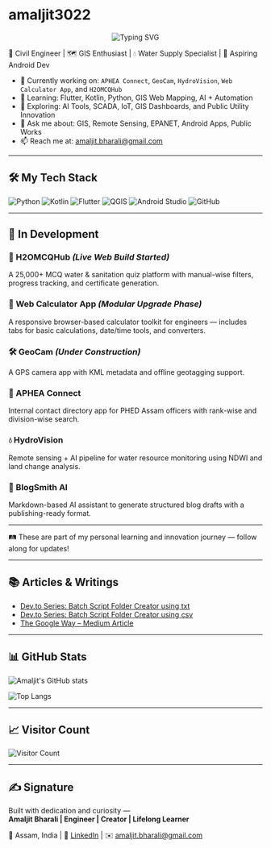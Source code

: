 # amaljit3022

<p align="center">
  <img src="https://readme-typing-svg.herokuapp.com?font=Fira+Code&size=20&pause=1000&center=true&vCenter=true&width=500&height=45&lines=Hi%2C+I'm+Amaljit+Bharali!;Civil+Engineer+%F0%9F%9B%A0%EF%B8%8F;GIS+Explorer+%F0%9F%97%BA%EF%B8%8F;Android+Dev+in+Progress+%F0%9F%93%B1;Building+WebTools+for+Engineers+%F0%9F%92%BB;Powered+by+Purpose+%E2%9C%A8" alt="Typing SVG" />
</p>

🚀 Civil Engineer | 🗺️ GIS Enthusiast | 💧 Water Supply Specialist | 📱 Aspiring Android Dev

- 🔭 Currently working on: `APHEA Connect`, `GeoCam`, `HydroVision`, `Web Calculator App`, and `H2OMCQHub`
- 🌱 Learning: Flutter, Kotlin, Python, GIS Web Mapping, AI + Automation
- 🧠 Exploring: AI Tools, SCADA, IoT, GIS Dashboards, and Public Utility Innovation
- 💬 Ask me about: GIS, Remote Sensing, EPANET, Android Apps, Public Works
- 📫 Reach me at: [amaljit.bharali@gmail.com](mailto:amaljit.bharali@gmail.com)

---

## 🛠️ My Tech Stack
![Python](https://img.shields.io/badge/Python-3776AB?style=for-the-badge&logo=python&logoColor=white)
![Kotlin](https://img.shields.io/badge/Kotlin-7F52FF?style=for-the-badge&logo=kotlin&logoColor=white)
![Flutter](https://img.shields.io/badge/Flutter-02569B?style=for-the-badge&logo=flutter&logoColor=white)
![QGIS](https://img.shields.io/badge/QGIS-589632?style=for-the-badge&logo=qgis&logoColor=white)
![Android Studio](https://img.shields.io/badge/Android%20Studio-3DDC84?style=for-the-badge&logo=android-studio&logoColor=white)
![GitHub](https://img.shields.io/badge/GitHub-181717?style=for-the-badge&logo=github&logoColor=white)

---

## 🧪 In Development

### 📘 H2OMCQHub *(Live Web Build Started)*
A 25,000+ MCQ water & sanitation quiz platform with manual-wise filters, progress tracking, and certificate generation.

### 🧮 Web Calculator App *(Modular Upgrade Phase)*
A responsive browser-based calculator toolkit for engineers — includes tabs for basic calculations, date/time tools, and converters.

### 🛠️ GeoCam *(Under Construction)*
A GPS camera app with KML metadata and offline geotagging support.

### 📇 APHEA Connect
Internal contact directory app for PHED Assam officers with rank-wise and division-wise search.

### 💧 HydroVision
Remote sensing + AI pipeline for water resource monitoring using NDWI and land change analysis.

### 🧠 BlogSmith AI
Markdown-based AI assistant to generate structured blog drafts with a publishing-ready format.

---

🛤️ These are part of my personal learning and innovation journey — follow along for updates!

---

## 📚 Articles & Writings

- [Dev.to Series: Batch Script Folder Creator using txt](https://dev.to/amaljitbharali/batchscript-foldercreatortool-4k74)
- [Dev.to Series: Batch Script Folder Creator using csv](https://dev.to/amaljitbharali/batchscript-foldercreatortool-using-csv-3b0f)
- [The Google Way – Medium Article](https://medium.com/@amaljitbharali/the-google-way-tools-that-shaped-my-journey-fcecfaf369cd)

---

## 📊 GitHub Stats

![Amaljit's GitHub stats](https://github-readme-stats.vercel.app/api?username=amaljit3022&show_icons=true&theme=radical)

![Top Langs](https://github-readme-stats.vercel.app/api/top-langs/?username=amaljit3022&layout=compact&theme=radical&hide_progress=false&cache_seconds=86400)

---

## 📈 Visitor Count
![Visitor Count](https://komarev.com/ghpvc/?username=amaljit3022&color=blue)

---

## ✍️ Signature

Built with dedication and curiosity —  
**Amaljit Bharali | Engineer | Creator | Lifelong Learner**

📍 Assam, India | 💼 [LinkedIn](https://www.linkedin.com/in/amaljitbharali) | ✉️ amaljit.bharali@gmail.com
